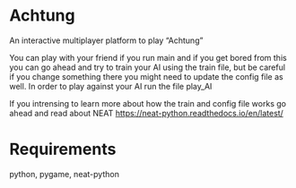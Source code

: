 # Achtung
An interactive multiplayer platform to play “Achtung”
 
 You can play with your friend if you run main and if you get bored from this you can go ahead and try to train your AI using the train file, but be careful if you change something there you might need to update the config file as well. In order to play against your AI run the file play_AI
 
 
 If you intrensing to learn more about how the train and config file works go ahead and read about NEAT https://neat-python.readthedocs.io/en/latest/

 
 # Requirements
 python, pygame, neat-python



